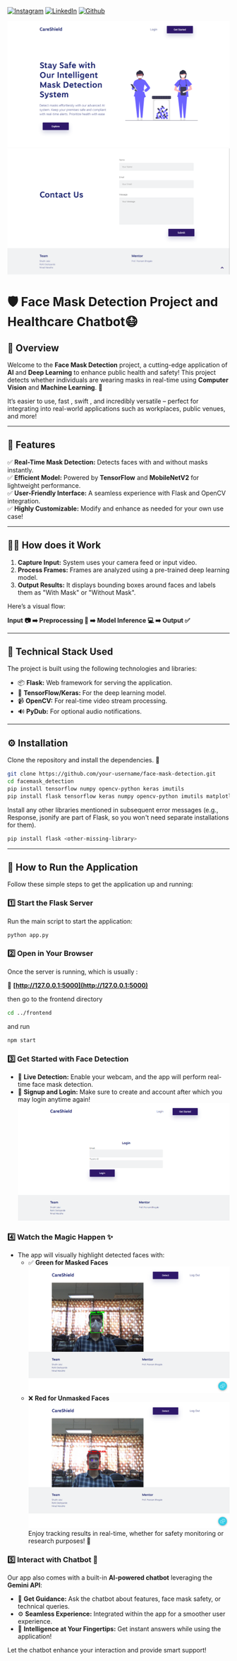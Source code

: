 <!-- social media connecting shield -->

[![Instagram][instagram-shield]][instagram-url]
[![LinkedIn][linkedin-shield]][linkedin-url]
[![Github][github-shield]][github-url]

![Home](https://github.com/sJalui/Face-Mask-Detector/blob/main/images/frontpg.png?raw=true)
![ContactUs](https://github.com/sJalui/Face-Mask-Detector/blob/main/images/contactus.png?raw=true)

# 🛡️ Face Mask Detection Project and Healthcare Chatbot😷  

## 🚀 Overview  

Welcome to the **Face Mask Detection** project, a cutting-edge application of **AI** and **Deep Learning** to enhance public health and safety! This project detects whether individuals are wearing masks in real-time using **Computer Vision** and **Machine Learning**. 🎉  

It’s easier to use, fast , swift , and incredibly versatile – perfect for integrating into real-world applications such as workplaces, public venues, and more!  

---

<!-- my social media links -->

[instagram-url]: https://www.instagram.com/s_jalui
[linkedin-url]: https://in.linkedin.com/in/shubh-jalui-1923b1259
[github-url]: https://www.github.com/sJalui
<!-- shield icon links -->

[instagram-shield]: https://img.shields.io/badge/-Instagram-black.svg?style=flat-square&logo=instagram&color=555&logoColor=white
[linkedin-shield]: https://img.shields.io/badge/-LinkedIn-black.svg?style=flat-square&logo=linkedin&colorB=555
[github-shield]: https://img.shields.io/badge/-Github-black.svg?style=flat-square&logo=github&color=555&logoColor=white


## 🌟 Features  

✅ **Real-Time Mask Detection:** Detects faces with and without masks instantly.  
✅ **Efficient Model:** Powered by **TensorFlow** and **MobileNetV2** for lightweight performance.  
✅ **User-Friendly Interface:** A seamless experience with Flask and OpenCV integration.  
✅ **Highly Customizable:** Modify and enhance as needed for your own use case!  

---

## 🧑‍💻 How does it Work 

1. **Capture Input:** System uses your camera feed or input video.  
2. **Process Frames:** Frames are analyzed using a pre-trained deep learning model.  
3. **Output Results:** It displays bounding boxes around faces and labels them as "With Mask" or "Without Mask".  

Here’s a visual flow:  

**Input 📷 ➡️ Preprocessing 🔄 ➡️ Model Inference 💻 ➡️ Output ✅**

---

## 🔧 Technical Stack Used 

The project is built using the following technologies and libraries:  

- 📦 **Flask:** Web framework for serving the application.  
- 🧠 **TensorFlow/Keras:** For the deep learning model.  
- 📹 **OpenCV:** For real-time video stream processing.  
- 🔊 **PyDub:** For optional audio notifications.  

---

## ⚙️ Installation  

Clone the repository and install the dependencies. 🚀  

```bash
git clone https://github.com/your-username/face-mask-detection.git
cd facemask_detection
pip install tensorflow numpy opencv-python keras imutils
pip install flask tensorflow keras numpy opencv-python imutils matplotlib

```
Install any other libraries mentioned in subsequent error messages (e.g., Response, jsonify are part of Flask, so you won't need separate installations for them).
```bash
pip install flask <other-missing-library>
```
---

## 🏃 How to Run the Application  

Follow these simple steps to get the application up and running:  

### 1️⃣ Start the Flask Server  
Run the main script to start the application:  

```bash
python app.py
```
### 2️⃣ Open in Your Browser  
Once the server is running, which is usually :  

📎 **[http://127.0.0.1:5000](http://127.0.0.1:5000)**  

then go to the frontend directory

```bash
cd ../frontend
```

and run 

```bash
npm start
```


### 3️⃣ Get Started with Face Detection  
- 🎥 **Live Detection:** Enable your webcam, and the app will perform real-time face mask detection.  
- 🔐 **Signup and Login:** Make sure to create and account after which you may login anytime again!
![Login](https://github.com/sJalui/Face-Mask-Detector/blob/main/images/login.png?raw=true)
### 4️⃣ Watch the Magic Happen ✨  
- The app will visually highlight detected faces with:  
  - ✅ **Green for Masked Faces**  
![WithMask](https://github.com/sJalui/Face-Mask-Detector/blob/main/images/w_mask.png?raw=true)
  - ❌ **Red for Unmasked Faces**  
![WithoutMask](https://github.com/sJalui/Face-Mask-Detector/blob/main/images/wo_mask.png?raw=true)
Enjoy tracking results in real-time, whether for safety monitoring or research purposes! 🚀  
### 5️⃣ Interact with Chatbot 🤖  
Our app also comes with a built-in **AI-powered chatbot** leveraging the **Gemini API**:  
- 💬 **Get Guidance:** Ask the chatbot about features, face mask safety, or technical queries.  
- ⚙️ **Seamless Experience:** Integrated within the app for a smoother user experience.  
- 🌟 **Intelligence at Your Fingertips:** Get instant answers while using the application!  

Let the chatbot enhance your interaction and provide smart support!  


